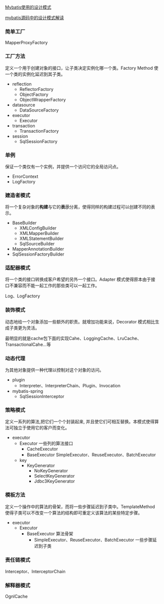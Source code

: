 [Mybatis使用的设计模式](https://blog.csdn.net/u012387062/article/details/54719114)

[mybatis源码中的设计模式解读](https://blog.csdn.net/qq_16713463/article/details/78110354)


### 简单工厂
MapperProxyFactory

### 工厂方法
定义一个用于创建对象的接口，让子类决定实例化哪一个类。Factory Method 使一个类的实例化延迟到其子类。

* reflection
  * ReflectorFactory
  * ObjectFactory
  * ObjectWrapperFactory
* datasource
  * DataSourceFactory
* executor
  * Executor
* transaction
  * TransactionFactory
* session
  * SqlSessionFactory

### 单例
保证一个类仅有一个实例，并提供一个访问它的全局访问点。

* ErrorContext
* LogFactory

### 建造者模式
将一个复杂对象的**构建**与它的**表示**分离，使得同样的构建过程可以创建不同的表示。

* BaseBuilder
  * XMLConfigBuilder
  * XMLMapperBuilder
  * XMLStatementBuilder
  * SqlSourceBuilder
* MapperAnnotationBuilder
* SqlSessionFactoryBuilder

### 适配器模式
将一个类的接口转换成客户希望的另外一个接口。Adapter 模式使得原本由于接口不兼容而不能一起工作的那些类可以一起工作。 

Log、LogFactory

### 装饰模式
动态地给一个对象添加一些额外的职责。就增加功能来说，Decorator 模式相比生成子类更为灵活。 

最明显的就是cache包下面的实现Cahe、LoggingCache、LruCache、TransactionalCahe...等

### 动态代理
为其他对象提供一种代理以控制对这个对象的访问。

* plugin
  * Interpreter、InterpreterChain、Plugin、Invocation
* mybatis-spring
  * SqlSessionInterceptor

### 策略模式
定义一系列的算法,把它们一个个封装起来, 并且使它们可相互替换。本模式使得算法可独立于使用它的客户而变化。

* executor
  * Executor 一些列的算法接口
    * CacheExecutor
    * BaseExecutor SimpleExecutor、ReuseExecutor、BatchExecutor
  * key
    * KeyGenerator
      * NoKeyGenerator
      * SelectKeyGenerator
      * Jdbc3KeyGenerator

### 模板方法
定义一个操作中的算法的骨架，而将一些步骤延迟到子类中。TemplateMethod 使得子类可以不改变一个算法的结构即可重定义该算法的某些特定步骤。

* executor
  * Executor
    * BaseExecutor 算法骨架
      * SimpleExecutor、ReuseExecutor、BatchExecutor 一些步骤延迟到子类

### 责任链模式
Interceptor、InterceptorChain

### 解释器模式
OgnlCache

